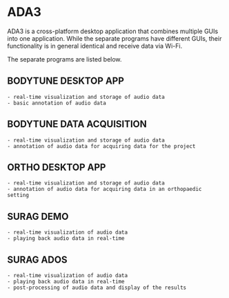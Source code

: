 # ADA3
ADA3 is a cross-platform desktop application that combines multiple GUIs into one application.
While the separate programs have different GUIs, their functionality is in general identical and receive data via Wi-Fi.

The separate programs are listed below.

## BODYTUNE DESKTOP APP
	- real-time visualization and storage of audio data
	- basic annotation of audio data
	
## BODYTUNE DATA ACQUISITION
	- real-time visualization and storage of audio data
	- annotation of audio data for acquiring data for the project

## ORTHO DESKTOP APP
	- real-time visualization and storage of audio data
	- annotation of audio data for acquiring data in an orthopaedic setting

## SURAG DEMO
	- real-time visualization of audio data
	- playing back audio data in real-time

## SURAG ADOS
	- real-time visualization of audio data
	- playing back audio data in real-time
	- post-processing of audio data and display of the results
